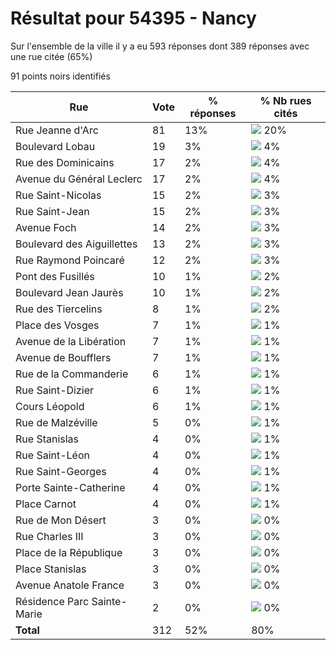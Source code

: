 # Résultat pour 54395 - Nancy

Sur l'ensemble de la ville il y a eu 593 réponses dont 389 réponses avec une rue citée (65%)

91 points noirs identifiés

| Rue | Vote | % réponses | % Nb rues cités|
|-----|------|------------|----------------|
| Rue Jeanne d'Arc | 81 | 13% | <img src="../../img/bar_20.gif" />&nbsp;20%|
| Boulevard Lobau | 19 | 3% | <img src="../../img/bar_4.gif" />&nbsp;4%|
| Rue des Dominicains | 17 | 2% | <img src="../../img/bar_4.gif" />&nbsp;4%|
| Avenue du Général Leclerc | 17 | 2% | <img src="../../img/bar_4.gif" />&nbsp;4%|
| Rue Saint-Nicolas | 15 | 2% | <img src="../../img/bar_3.gif" />&nbsp;3%|
| Rue Saint-Jean | 15 | 2% | <img src="../../img/bar_3.gif" />&nbsp;3%|
| Avenue Foch | 14 | 2% | <img src="../../img/bar_3.gif" />&nbsp;3%|
| Boulevard des Aiguillettes | 13 | 2% | <img src="../../img/bar_3.gif" />&nbsp;3%|
| Rue Raymond Poincaré | 12 | 2% | <img src="../../img/bar_3.gif" />&nbsp;3%|
| Pont des Fusillés | 10 | 1% | <img src="../../img/bar_2.gif" />&nbsp;2%|
| Boulevard Jean Jaurès | 10 | 1% | <img src="../../img/bar_2.gif" />&nbsp;2%|
| Rue des Tiercelins | 8 | 1% | <img src="../../img/bar_2.gif" />&nbsp;2%|
| Place des Vosges | 7 | 1% | <img src="../../img/bar_1.gif" />&nbsp;1%|
| Avenue de la Libération | 7 | 1% | <img src="../../img/bar_1.gif" />&nbsp;1%|
| Avenue de Boufflers | 7 | 1% | <img src="../../img/bar_1.gif" />&nbsp;1%|
| Rue de la Commanderie | 6 | 1% | <img src="../../img/bar_1.gif" />&nbsp;1%|
| Rue Saint-Dizier | 6 | 1% | <img src="../../img/bar_1.gif" />&nbsp;1%|
| Cours Léopold | 6 | 1% | <img src="../../img/bar_1.gif" />&nbsp;1%|
| Rue de Malzéville | 5 | 0% | <img src="../../img/bar_1.gif" />&nbsp;1%|
| Rue Stanislas | 4 | 0% | <img src="../../img/bar_1.gif" />&nbsp;1%|
| Rue Saint-Léon | 4 | 0% | <img src="../../img/bar_1.gif" />&nbsp;1%|
| Rue Saint-Georges | 4 | 0% | <img src="../../img/bar_1.gif" />&nbsp;1%|
| Porte Sainte-Catherine | 4 | 0% | <img src="../../img/bar_1.gif" />&nbsp;1%|
| Place Carnot | 4 | 0% | <img src="../../img/bar_1.gif" />&nbsp;1%|
| Rue de Mon Désert | 3 | 0% | <img src="../../img/bar_0.gif" />&nbsp;0%|
| Rue Charles III | 3 | 0% | <img src="../../img/bar_0.gif" />&nbsp;0%|
| Place de la République | 3 | 0% | <img src="../../img/bar_0.gif" />&nbsp;0%|
| Place Stanislas | 3 | 0% | <img src="../../img/bar_0.gif" />&nbsp;0%|
| Avenue Anatole France | 3 | 0% | <img src="../../img/bar_0.gif" />&nbsp;0%|
| Résidence Parc Sainte-Marie | 2 | 0% | <img src="../../img/bar_0.gif" />&nbsp;0%|
| **Total** | 312 | 52% | 80%|
